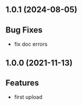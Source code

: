 ## 1.0.1 (2024-08-05)

## Bug Fixes

- fix doc errors

## 1.0.0 (2021-11-13)

## Features

- first upload